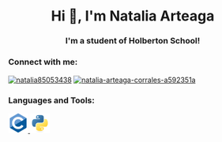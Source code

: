 <h1 align="center">Hi 👋, I'm Natalia Arteaga</h1>
<h3 align="center">I'm a student of Holberton School!</h3>

<h3 align="left">Connect with me:</h3>
<p align="left">
<a href="https://twitter.com/natalia85053438" target="blank"><img align="center" src="https://raw.githubusercontent.com/rahuldkjain/github-profile-readme-generator/master/src/images/icons/Social/twitter.svg" alt="natalia85053438" height="30" width="40" /></a>
<a href="https://www.linkedin.com/in/natalia-arteaga-corrales-a592351a7/" target="blank"><img align="center" src="https://raw.githubusercontent.com/rahuldkjain/github-profile-readme-generator/master/src/images/icons/Social/linked-in-alt.svg" alt="natalia-arteaga-corrales-a592351a" height="30" width="40" /></a>
</p>

<h3 align="left">Languages and Tools:</h3>
<p align="left"> <a href="https://www.cprogramming.com/" target="_blank"> <img src="https://raw.githubusercontent.com/devicons/devicon/master/icons/c/c-original.svg" alt="c" width="40" height="40"/> </a> <a href="https://www.python.org" target="_blank"> <img src="https://raw.githubusercontent.com/devicons/devicon/master/icons/python/python-original.svg" alt="python" width="40" height="40"/> </a> </p>
